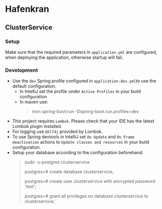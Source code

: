 # Hafenkran

## ClusterService

### Setup
Make sure that the required parameters in `application.yml` are configured, when deploying the application, otherwise startup will fail.

### Development
- Use the `dev` Spring profile configured in `application-dev.yml`to use the default configuration. 
    - In IntelliJ set the profile under `Active Profiles` in your build configuration
    - In maven use:
        > mvn spring-boot:run -Dspring-boot.run.profiles=dev
- This project requires `Lombok`. Please check that your IDE has the latest Lombok plugin installed.
- For logging use `@Slf4j` provided by Lombok.
- To use Spring devtools in IntelliJ set `On Update` and `On Frame deactivation` actions to `Update classes and resources` in your build configuration.
- Setup your database according to the configuration beforehand:
    > sudo -u postgres clusterservice
    >
    > postgres=# create database clusterservice;
    >
    > postgres=# create user clusterservice with encrypted password 'test';
    >
    > postgres=# grant all privileges on database clusterservice to clusterservice;`